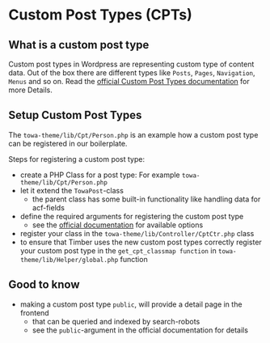 # Custom Post Types (CPTs)

## What is a custom post type

Custom post types in Wordpress are representing custom type of content data. Out of the box there are different types like `Posts`, `Pages`, `Navigation`, `Menus` and so on. Read the [official Custom Post Types documentation](https://wordpress.org/support/article/post-types/) for more Details.

## Setup Custom Post Types

The `towa-theme/lib/Cpt/Person.php` is an example how a custom post type can be registered in our boilerplate.

Steps for registering a custom post type:

- create a PHP Class for a post type: For example `towa-theme/lib/Cpt/Person.php`
- let it extend the `TowaPost`-class
  - the parent class has some built-in functionality like handling data for acf-fields
- define the required arguments for registering the custom post type
  - see the [official documentation](https://codex.wordpress.org/Function_Reference/register_post_type) for available options
- register your class in the `towa-theme/lib/Controller/CptCtr.php` class
- to ensure that Timber uses the new custom post types correctly register your custom post type in the `get_cpt_classmap function` in `towa-theme/lib/Helper/global.php` function

## Good to know

- making a custom post type `public`, will provide a detail page in the frontend
  - that can be queried and indexed by search-robots
  - see the `public`-argument in the official documentation for details
